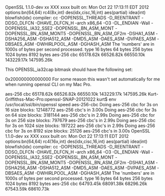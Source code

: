 OpenSSL 1.1.0-dev xx XXX xxxx
built on: Mon Oct 22 17:13:11 EDT 2012
options:bn(64,64) rc4(8x,int) des(idx,cisc,16,int) aes(partial) idea(int) blowfish(idx) 
compiler: cc -DOPENSSL_THREADS -D_REENTRANT -DDSO_DLFCN -DHAVE_DLFCN_H -arch x86_64 -O3 -DL_ENDIAN -Wall -DOPENSSL_IA32_SSE2 -DOPENSSL_BN_ASM_MONT -DOPENSSL_BN_ASM_MONT5 -DOPENSSL_BN_ASM_GF2m -DSHA1_ASM -DSHA256_ASM -DSHA512_ASM -DMD5_ASM -DAES_ASM -DVPAES_ASM -DBSAES_ASM -DWHIRLPOOL_ASM -DGHASH_ASM
The 'numbers' are in 1000s of bytes per second processed.
type             16 bytes     64 bytes    256 bytes   1024 bytes   8192 bytes
aes-256 cbc      65178.62k    66526.82k    66550.10k   143229.17k   147595.26k

This OPENSSL_ia32cap bitmask should have the following set:

0x200000000000000
For some reason this wasn't set automatically for me when running openssl CLI on my Mac Pro.

aes-256 cbc      65178.62k    66526.82k    66550.10k   143229.17k   147595.26k
Kurt-Griffithss-Mac-Pro:openssl-SNAP-20121022 kurt$ env /usr/local/ssl/bin/openssl speed aes-256-cbc
Doing aes-256 cbc for 3s on 16 size blocks: 12148772 aes-256 cbc's in 3.00s
Doing aes-256 cbc for 3s on 64 size blocks: 3181144 aes-256 cbc's in 2.99s
Doing aes-256 cbc for 3s on 256 size blocks: 797679 aes-256 cbc's in 2.99s
Doing aes-256 cbc for 3s on 1024 size blocks: 197222 aes-256 cbc's in 2.99s
Doing aes-256 cbc for 3s on 8192 size blocks: 25126 aes-256 cbc's in 3.00s
OpenSSL 1.1.0-dev xx XXX xxxx
built on: Mon Oct 22 17:13:11 EDT 2012
options:bn(64,64) rc4(16x,int) des(idx,cisc,16,int) aes(partial) idea(int) blowfish(idx) 
compiler: cc -DOPENSSL_THREADS -D_REENTRANT -DDSO_DLFCN -DHAVE_DLFCN_H -arch x86_64 -O3 -DL_ENDIAN -Wall -DOPENSSL_IA32_SSE2 -DOPENSSL_BN_ASM_MONT -DOPENSSL_BN_ASM_MONT5 -DOPENSSL_BN_ASM_GF2m -DSHA1_ASM -DSHA256_ASM -DSHA512_ASM -DMD5_ASM -DAES_ASM -DVPAES_ASM -DBSAES_ASM -DWHIRLPOOL_ASM -DGHASH_ASM
The 'numbers' are in 1000s of bytes per second processed.
type             16 bytes     64 bytes    256 bytes   1024 bytes   8192 bytes
aes-256 cbc      64793.45k    68091.38k    68296.26k    67543.59k    68610.73k
